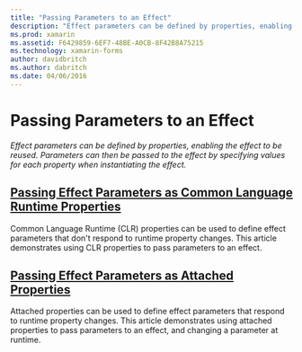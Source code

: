 ```yaml
---
title: "Passing Parameters to an Effect"
description: "Effect parameters can be defined by properties, enabling the effect to be reused. Parameters can then be passed to the effect by specifying values for each property when instantiating the effect."
ms.prod: xamarin
ms.assetid: F6429859-6EF7-48BE-A0CB-8F42B8A75215
ms.technology: xamarin-forms
author: davidbritch
ms.author: dabritch
ms.date: 04/06/2016
---
```


# Passing Parameters to an Effect

_Effect parameters can be defined by properties, enabling the effect to be reused. Parameters can then be passed to the effect by specifying values for each property when instantiating the effect._

## [Passing Effect Parameters as Common Language Runtime Properties](clr-properties.md)

Common Language Runtime (CLR) properties can be used to define effect parameters that don't respond to runtime property changes. This article demonstrates using CLR properties to pass parameters to an effect.

## [Passing Effect Parameters as Attached Properties](attached-properties.md)

Attached properties can be used to define effect parameters that respond to runtime property changes. This article demonstrates using attached properties to pass parameters to an effect, and changing a parameter at runtime.


